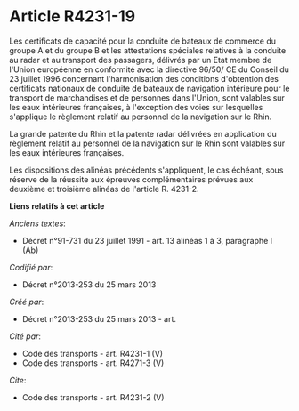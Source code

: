 # Article R4231-19

Les certificats de capacité pour la conduite de bateaux de commerce du groupe A et du groupe B et les attestations spéciales
relatives à la conduite au radar et au transport des passagers, délivrés par un Etat membre de l'Union européenne en
conformité avec la directive 96/50/ CE du Conseil du 23 juillet 1996 concernant l'harmonisation des conditions d'obtention
des certificats nationaux de conduite de bateaux de navigation intérieure pour le transport de marchandises et de personnes
dans l'Union, sont valables sur les eaux intérieures françaises, à l'exception des voies sur lesquelles s'applique le
règlement relatif au personnel de la navigation sur le Rhin. 

La grande patente du Rhin et la patente radar délivrées en application du règlement relatif au personnel de la navigation sur
le Rhin sont valables sur les eaux intérieures françaises. 

Les dispositions des alinéas précédents s'appliquent, le cas échéant, sous réserve de la réussite aux épreuves
complémentaires prévues aux deuxième et troisième alinéas de l'article R. 4231-2.

**Liens relatifs à cet article**

_Anciens textes_:

  - Décret n°91-731 du 23 juillet 1991 - art. 13 alinéas 1 à 3, paragraphe I (Ab)

_Codifié par_:

  - Décret n°2013-253 du 25 mars 2013

_Créé par_:

  - Décret n°2013-253 du 25 mars 2013 - art.

_Cité par_:

  - Code des transports - art. R4231-1 (V)
  - Code des transports - art. R4271-3 (V)

_Cite_:

  - Code des transports - art. R4231-2 (V)
